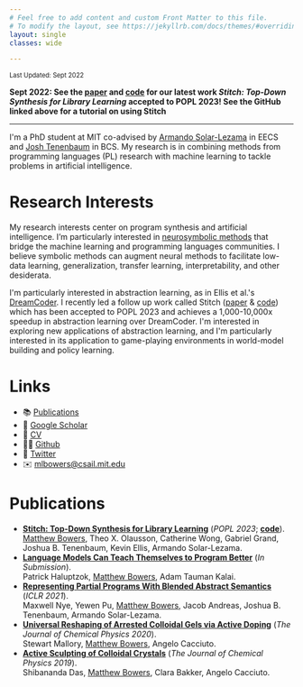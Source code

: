 ```yaml
---
# Feel free to add content and custom Front Matter to this file.
# To modify the layout, see https://jekyllrb.com/docs/themes/#overriding-theme-defaults
layout: single
classes: wide

---
```


<span style="font-size:80%">Last Updated: Sept 2022</span>

**Sept 2022: See the [paper](https://arxiv.org/abs/2211.16605) and [code](https://github.com/mlb2251/stitch) for our latest work *Stitch: Top-Down Synthesis for Library Learning* accepted to POPL 2023! See the GitHub linked above for a tutorial on using Stitch**

---

I'm a PhD student at MIT co-advised by [Armando Solar-Lezama](https://people.csail.mit.edu/asolar/) in EECS and [Josh Tenenbaum](http://cocosci.mit.edu/josh) in BCS. My research is in combining methods from programming languages (PL) research with machine learning to tackle problems in artificial intelligence.

# Research Interests

My research interests center on program synthesis and artificial intelligence. I’m particularly interested in [neurosymbolic methods](http://www.neurosymbolic.org/methods.html) that bridge the machine learning and programming languages communities. I believe symbolic methods can augment neural methods to facilitate low-data learning, generalization, transfer learning, interpretability, and other desiderata.

I'm particularly interested in abstraction learning, as in Ellis et al.'s [DreamCoder](https://arxiv.org/abs/2006.08381). I recently led a follow up work called Stitch ([paper](https://arxiv.org/abs/2211.16605) & [code](https://github.com/mlb2251/stitch)) which has been accepted to POPL 2023 and achieves a 1,000-10,000x speedup in abstraction learning over DreamCoder. I'm interested in exploring new applications of abstraction learning, and I'm particularly interested in its application to game-playing environments in world-model building and policy learning.

# Links

- 📚 [Publications](#publications)
- 🔬 [Google Scholar](https://scholar.google.com/citations?user=ghdbIsoAAAAJ)
- 📝 [CV](CV.pdf)
- 🧑‍💻 [Github](https://github.com/mlb2251)
- 🦆 [Twitter](https://twitter.com/mattlbowers)
- ✉️ [mlbowers@csail.mit.edu](mailto:mlbowers@csail.mit.edu)

<!-- Prior to Stitch I worked with Max Nye on [Representing Partial Programs with Blended Abstract Semantics](https://arxiv.org/pdf/2012.12964) at ICLR 2021, and I continue to be interested of new ways of representing programs and guiding search. Search mechanisms that use learned symbolic components are particularlly interesting to me, like the predicate learning of Odena et al. in [BUSTLE: Bottom-Up Program Synthesis Through Learning-Guided Exploration](https://arxiv.org/abs/2007.14381) and [Learning to Represent Programs with Property Signatures](https://arxiv.org/abs/2002.09030). -->

<!-- I worked in chemistry in the past and am also interested in applications of neurosymbolic program synthesis to developing interpretable scientific models, as in our [NSF Expeditions](http://www.neurosymbolic.org/) project. -->


# Publications

<!-- See my [Google Scholar](https://scholar.google.com/citations?user=ghdbIsoAAAAJ) for an updated list of publications. Also check out the [preprint](stitch.pdf) of Stitch, conditionally accepted to POPL 2023. -->

- [**Stitch: Top-Down Synthesis for Library Learning**](https://arxiv.org/abs/2211.16605) (*POPL 2023*; [**code**](https://github.com/mlb2251/stitch)).<br><u>Matthew Bowers</u>, Theo X. Olausson, Catherine Wong, Gabriel Grand, Joshua B. Tenenbaum, Kevin Ellis, Armando Solar-Lezama.
- [**Language Models Can Teach Themselves to Program Better**](https://arxiv.org/abs/2207.14502) (*In Submission*).<br>Patrick Haluptzok, <u>Matthew Bowers</u>, Adam Tauman Kalai.
- [**Representing Partial Programs With Blended Abstract Semantics**](https://arxiv.org/abs/2012.12964) (*ICLR 2021*).<br>Maxwell Nye, Yewen Pu, <u>Matthew Bowers</u>,  Jacob Andreas, Joshua B. Tenenbaum, Armando Solar-Lezama. 
- [**Universal Reshaping of Arrested Colloidal Gels via Active Doping**](https://doi.org/10.1063/5.0016514) (*The Journal of Chemical Physics 2020*).<br>Stewart Mallory, <u>Matthew Bowers</u>, Angelo Cacciuto.
- [**Active Sculpting of Colloidal Crystals**](https://doi.org/10.1063/1.5082949) (*The Journal of Chemical Physics 2019*).<br>Shibananda Das, <u>Matthew Bowers</u>, Clara Bakker, Angelo Cacciuto.


<!-- # Background
In 2020 I graduated from Columbia University with a BA in Computer Science and a BA in Chemistry. At Columbia, I worked with Professor Angelo Cacciuto on chemical simulations of self-assembling colloids and authored two publications:
- Das, S., Lee Bowers, M., Bakker, C., & Cacciuto, A. (2019). Active sculpting of colloidal crystals. *The Journal of Chemical Physics*, 150 (13), 134505.
- Mallory, S., Lee Bowers, M., & Cacciuto, A. (2020). Universal reshaping of arrested colloidal gels via active doping. *The Journal of Chemical Physics*, 153, 084901.

In the summer of 2019, I worked in the [Learning Matter Group](http://gomezbombarelli.mit.edu/) at MIT under Professor Rafael Gomez-Bombarelli, where I applied graph neural network methods to molecular property prediction. I'm interested in combining these methods with program synthesis techniques in a chemical domain in the future. -->

<!-- # Fun Stuff-->

<!--I wrote [Coral](https://github.com/jacobaustin123/Coral), a gradually-typed Python compiler which runs type inference and generates fast equivalent LLVM-IR code whenever possible.-->

<!--I wrote [Espresso](https://github.com/mlb2251/espresso), a Bash-Python hybrid shell that I used for several years, though I've recently migrated to [Xonsh](https://xon.sh/).-->

<!--I like writing my own tools and libraries to speed up development, some of which I've packaged into the [mlb](https://github.com/mlb2251/mlb) Python library.-->

